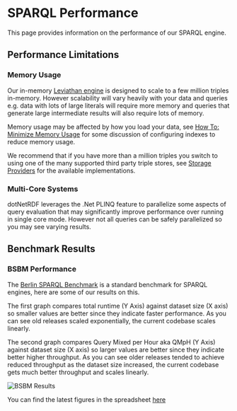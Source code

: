 # SPARQL Performance

This page provides information on the performance of our SPARQL engine.

## Performance Limitations 

### Memory Usage

Our in-memory [Leviathan engine](SPARQL-Leviathan-Engine.md) is designed to scale to a few million triples in-memory.  However scalability will vary heavily with your data and queries e.g. data with lots of large literals will require more memory and queries that generate large intermediate results will also require lots of memory.

Memory usage may be affected by how you load your data, see [How To: Minimize Memory Usage](../howto/Minimize-Memory-Usage.md) for some discussion of configuring indexes to reduce memory usage.

We recommend that if you have more than a million triples you switch to using one of the many supported third party triple stores, see [Storage Providers](../user_guide/Storage-Providers.md) for the available implementations.

### Multi-Core Systems

dotNetRDF leverages the .Net PLINQ feature to parallelize some aspects of query evaluation that may significantly improve performance over running in single core mode.  However not all queries can be safely parallelized so you may see varying results.

## Benchmark Results

### BSBM Performance

The [Berlin SPARQL Benchmark](http://wifo5-03.informatik.uni-mannheim.de/bizer/berlinsparqlbenchmark/) is a standard benchmark for SPARQL engines, here are some of our results on this.

The first graph compares total runtime (Y Axis) against dataset size (X axis) so smaller values are better since they indicate faster performance.  As you can see old releases scaled exponentially, the current codebase scales linearly.

The second graph compares Query Mixed per Hour aka QMpH (Y Axis) against dataset size (X axis) so larger values are better since they indicate better higher throughput.  As you can see older releases tended to achieve reduced throughput as the dataset size increased, the current codebase gets much better throughput and scales linearly.

![BSBM Results](~/files/performance/BSBMPerformance.png)

You can find the latest figures in the spreadsheet [here](~/files/performance/dotNetRDF_BSBM_v3_Benchmark.xlsx)